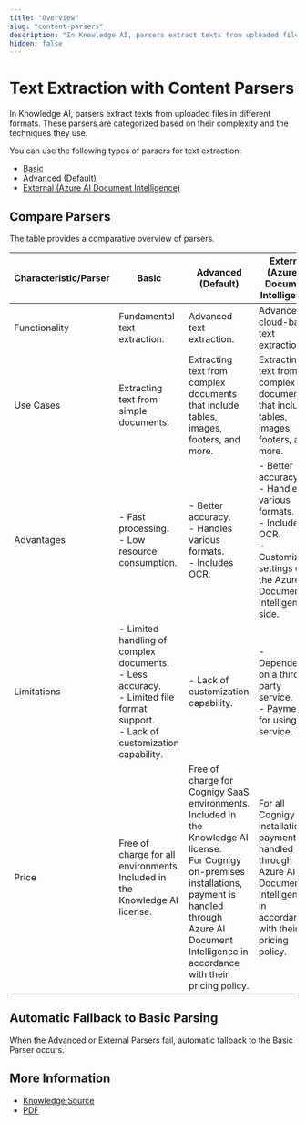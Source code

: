 ```yaml
---
title: "Overview"
slug: "content-parsers"
description: "In Knowledge AI, parsers extract texts from uploaded files in different formats. These parsers are categorized based on their complexity and the techniques they use."
hidden: false
---
```


# Text Extraction with Content Parsers

In Knowledge AI, parsers extract texts from uploaded files in different formats. These parsers are categorized based on their complexity and the techniques they use.

You can use the following types of parsers for text extraction:

- [Basic](text-extraction-with-basic-parser.md)
- [Advanced (Default)](text-extraction-with-advanced-parser.md)
- [External (Azure AI Document Intelligence)](text-extraction-with-azure-ai.md)

## Compare Parsers

The table provides a comparative overview of parsers.

| Characteristic/Parser | Basic                                                                                                                                       | Advanced (Default)                                                                                                                                                                                                                 | External (Azure AI Document Intelligence)                                                                                                          |
|-----------------------|---------------------------------------------------------------------------------------------------------------------------------------------|------------------------------------------------------------------------------------------------------------------------------------------------------------------------------------------------------------------------------------|----------------------------------------------------------------------------------------------------------------------------------------------------|
| Functionality         | Fundamental text extraction.                                                                                                                | Advanced text extraction.                                                                                                                                                                                                          | Advanced, cloud-based text extraction.                                                                                                             |
| Use Cases             | Extracting text from simple documents.                                                                                                      | Extracting text from complex documents that include tables, images, footers, and more.                                                                                                                                             | Extracting text from complex documents that include tables, images, footers, and more.                                                             |
| Advantages            | - Fast processing. <br> - Low resource consumption.                                                                                         | - Better accuracy. <br> - Handles various formats. <br> - Includes OCR.                                                                                                                                                            | - Better accuracy. <br> - Handles various formats. <br> - Includes OCR. <br> - Customizable settings on the Azure AI Document Intelligence side.   |
| Limitations           | - Limited handling of complex documents. <br> - Less accuracy. <br> - Limited file format support. <br> - Lack of customization capability. | - Lack of customization capability.                                                                                                                                                                                                | - Dependency on a third-party service. <br> - Payment for using the service.                                                                       |
| Price                 | Free of charge for all environments. Included in the Knowledge AI license.                                                                  | Free of charge for Cognigy SaaS environments. Included in the Knowledge AI license. <br> For Cognigy on-premises installations, payment is handled through Azure AI Document Intelligence in accordance with their pricing policy. | For all Cognigy installations, payment is handled through Azure AI Document Intelligence in accordance with their pricing policy.                  |

## Automatic Fallback to Basic Parsing

When the Advanced or External Parsers fail, automatic fallback to the Basic Parser occurs.

## More Information

- [Knowledge Source](../overview.md#knowledge-source)
- [PDF](../pdf.md)